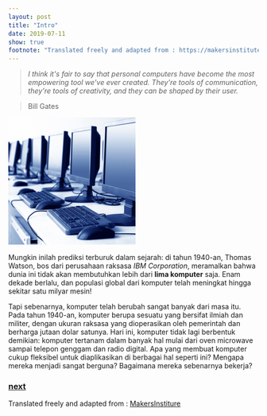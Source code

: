 ```yaml
---
layout: post
title: "Intro"
date: 2019-07-11
show: true
footnote: "Translated freely and adapted from : https://makersinstitute.gitbooks.io/how-computer-works/"
---
```


> *I think it's fair to say that personal computers have become the most empowering tool we've ever created. They're tools of communication, they're tools of creativity, and they can be shaped by their user.*

> Bill Gates

![comp](/asset/images/computers.jpeg)

Mungkin inilah prediksi terburuk dalam sejarah: di tahun 1940-an, Thomas Watson, bos dari perusahaan raksasa *IBM Corporation*, meramalkan bahwa dunia ini tidak akan membutuhkan lebih dari **lima komputer** saja. Enam dekade berlalu, dan populasi global dari komputer telah meningkat hingga sekitar satu milyar mesin!

Tapi sebenarnya, komputer telah berubah sangat banyak dari masa itu. Pada tahun 1940-an, komputer berupa sesuatu yang bersifat ilmiah dan militer, dengan ukuran raksasa yang dioperasikan oleh pemerintah dan berharga jutaan dolar satunya. Hari ini, komputer tidak lagi berbentuk demikian: komputer tertanam dalam banyak hal mulai dari oven microwave sampai telepon genggam dan radio digital. Apa yang membuat komputer cukup fleksibel untuk diaplikasikan di berbagai hal seperti ini? Mengapa mereka menjadi sangat berguna? Bagaimana mereka sebenarnya bekerja?


### [next](intro-001-brief-history)


Translated freely and adapted from : [MakersInstiture](https://makersinstitute.gitbooks.io/how-computer-works/)